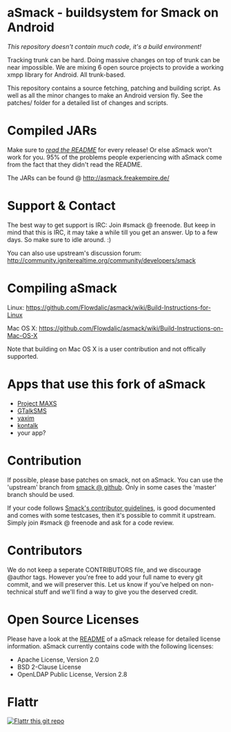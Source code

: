 aSmack - buildsystem for Smack on Android
=========================================

*This repository doesn't contain much code, it's a build environment!*

Tracking trunk can be hard. Doing massive changes on top of trunk can
be near impossible. We are mixing 6 open source projects to provide a
working xmpp library for Android. All trunk-based.

This repository contains a source fetching, patching and building
script.  As well as all the minor changes to make an Android version
fly.  See the patches/ folder for a detailed list of changes and
scripts.

Compiled JARs
=============

Make sure to [*read the
README*](https://github.com/Flowdalic/asmack/blob/master/README.asmack)
for every release! Or else aSmack won't work for you. 95% of the
problems people experiencing with aSmack come from the fact that they
didn't read the README.

The JARs can be found @ http://asmack.freakempire.de/

Support & Contact
=================

The best way to get support is IRC: Join #smack @ freenode. But keep
in mind that this is IRC, it may take a while till you get an
answer. Up to a few days. So make sure to idle around. :)

You can also use upstream's discussion forum:
http://community.igniterealtime.org/community/developers/smack

Compiling aSmack
==========================

Linux: https://github.com/Flowdalic/asmack/wiki/Build-Instructions-for-Linux

Mac OS X: https://github.com/Flowdalic/asmack/wiki/Build-Instructions-on-Mac-OS-X

Note that building on Mac OS X is a user contribution and not offically supported.

Apps that use this fork of aSmack
=================================
- [Project MAXS](http://projectmaxs.org)
- [GTalkSMS](http://code.google.com/p/gtalksms/)
- [yaxim](https://github.com/ge0rg/yaxim)
- [kontalk](https://github.com/kontalk/androidclient)
- your app?

Contribution
============

If possible, please base patches on smack, not on aSmack. You can use
the 'upstream' branch from [smack @
github](https://github.com/Flowdalic/smack). Only in some cases the
'master' branch should be used.

If your code follows [Smack's contributor guidelines](
http://community.igniterealtime.org/docs/DOC-1984), is good documented
and comes with some testcases, then it's possible to commit it
upstream. Simply join #smack @ freenode and ask for a code review.

Contributors
============

We do not keep a seperate CONTRIBUTORS file, and we discourage @author
tags.  However you're free to add your full name to every git commit,
and we will preserver this. Let us know if you've helped on
non-technical stuff and we'll find a way to give you the deserved
credit.

Open Source Licenses
====================

Please have a look at the
[README](https://github.com/Flowdalic/asmack/README.asmack) of a
aSmack release for detailed license information. aSmack currently
contains code with the following licenses:

- Apache License, Version 2.0
- BSD 2-Clause License
- OpenLDAP Public License, Version 2.8

Flattr
======

[![Flattr this git repo](http://api.flattr.com/button/flattr-badge-large.png)](https://flattr.com/submit/auto?user_id=Flowdalic&url=https://github.com/flowdalic/asmack&title=asmack&language=&tags=github&category=software)
